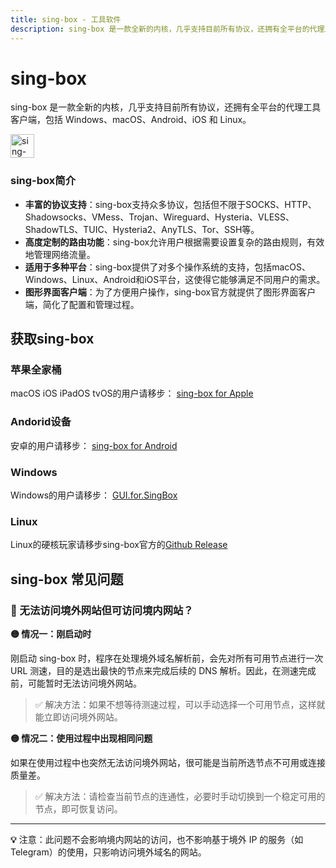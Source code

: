 ```yaml
---
title: sing-box - 工具软件
description: sing-box 是一款全新的内核，几乎支持目前所有协议，还拥有全平台的代理工具客户端，包括 Windows、macOS、Android、iOS 和 Linux。
---
```


# sing-box

sing-box 是一款全新的内核，几乎支持目前所有协议，还拥有全平台的代理工具客户端，包括 Windows、macOS、Android、iOS 和 Linux。

<img src="/images/image_spaces_2FtaiByLw8cj0IZKJTlaiM_2Fuploads_2FX6LBfzRlMdWyQVvPC9eg_2Fimage_1.png" width="38" height="38" alt="sing-box图标">

### sing-box简介

* **丰富的协议支持**：sing-box支持众多协议，包括但不限于SOCKS、HTTP、Shadowsocks、VMess、Trojan、Wireguard、Hysteria、VLESS、ShadowTLS、TUIC、Hysteria2、AnyTLS、Tor、SSH等​​。
* **高度定制的路由功能**：sing-box允许用户根据需要设置复杂的路由规则，有效地管理网络流量。
* **适用于多种平台**：sing-box提供了对多个操作系统的支持，包括macOS、Windows、Linux、Android和iOS平台，这使得它能够满足不同用户的需求​​。
* **图形界面客户端**：为了方便用户操作，sing-box官方就提供了图形界面客户端，简化了配置和管理过程。

## 获取sing-box

### 苹果全家桶

macOS iOS iPadOS tvOS的用户请移步： [sing-box for Apple](/tool/sing-boxforapple)

### Andorid设备

安卓的用户请移步： [sing-box for Android](/tool/sing-boxforandroid)

### Windows

Windows的用户请移步： [GUI.for.SingBox](/tool/guiforsing-box)

### Linux

Linux的硬核玩家请移步sing-box官方的[Github Release](https://github.com/SagerNet/sing-box/releases)

## sing-box 常见问题

### 🚫 无法访问境外网站但可访问境内网站？

**🟡 情况一：刚启动时**

刚启动 sing-box 时，程序在处理境外域名解析前，会先对所有可用节点进行一次 URL 测速，目的是选出最快的节点来完成后续的 DNS 解析。因此，在测速完成前，可能暂时无法访问境外网站。

> ✅ 解决方法：如果不想等待测速过程，可以手动选择一个可用节点，这样就能立即访问境外网站。

**🟡 情况二：使用过程中出现相同问题**

如果在使用过程中也突然无法访问境外网站，很可能是当前所选节点不可用或连接质量差。

> ✅ 解决方法：请检查当前节点的连通性，必要时手动切换到一个稳定可用的节点，即可恢复访问。

---

**💡** 注意：此问题不会影响境内网站的访问，也不影响基于境外 IP 的服务（如 Telegram）的使用，只影响访问境外域名的网站。

